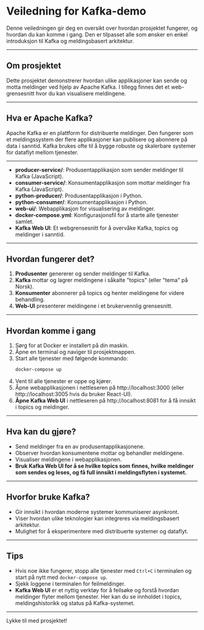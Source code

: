 
# Veiledning for Kafka-demo

Denne veiledningen gir deg en oversikt over hvordan prosjektet fungerer, og hvordan du kan komme i gang. Den er tilpasset alle som ønsker en enkel introduksjon til Kafka og meldingsbasert arkitektur.

---


## Om prosjektet

Dette prosjektet demonstrerer hvordan ulike applikasjoner kan sende og motta meldinger ved hjelp av Apache Kafka. I tillegg finnes det et web-grensesnitt hvor du kan visualisere meldingene.

---


## Hva er Apache Kafka?

Apache Kafka er en plattform for distribuerte meldinger. Den fungerer som et meldingssystem der flere applikasjoner kan publisere og abonnere på data i sanntid. Kafka brukes ofte til å bygge robuste og skalerbare systemer for dataflyt mellom tjenester.

---



- **producer-service/**: Produsentapplikasjon som sender meldinger til Kafka (JavaScript).
- **consumer-service/**: Konsumentapplikasjon som mottar meldinger fra Kafka (JavaScript).
- **python-producer/**: Produsentapplikasjon i Python.
- **python-consumer/**: Konsumentapplikasjon i Python.
- **web-ui/**: Webapplikasjon for visualisering av meldinger.
- **docker-compose.yml**: Konfigurasjonsfil for å starte alle tjenester samlet.
- **Kafka Web UI**: Et webgrensesnitt for å overvåke Kafka, topics og meldinger i sanntid.

---


## Hvordan fungerer det?

1. **Produsenter** genererer og sender meldinger til Kafka.
2. **Kafka** mottar og lagrer meldingene i såkalte "topics" (eller "tema" på Norsk).
3. **Konsumenter** abonnerer på topics og henter meldingene for videre behandling.
4. **Web-UI** presenterer meldingene i et brukervennlig grensesnitt.

---

## Hvordan komme i gang

1. Sørg for at Docker er installert på din maskin.
2. Åpne en terminal og naviger til prosjektmappen.
3. Start alle tjenester med følgende kommando:
   ```bash
   docker-compose up
   ```
4. Vent til alle tjenester er oppe og kjører.
5. Åpne webapplikasjonen i nettleseren på http://localhost:3000 (eller http://localhost:3005 hvis du bruker React-UI).
6. **Åpne Kafka Web UI** i nettleseren på http://localhost:8081 for å få innsikt i topics og meldinger.

---



## Hva kan du gjøre?

- Send meldinger fra en av produsentapplikasjonene.
- Observer hvordan konsumentene mottar og behandler meldingene.
- Visualiser meldingene i webapplikasjonen.
- **Bruk Kafka Web UI for å se hvilke topics som finnes, hvilke meldinger som sendes og leses, og få full innsikt i meldingsflyten i systemet.**

---


## Hvorfor bruke Kafka?

- Gir innsikt i hvordan moderne systemer kommuniserer asynkront.
- Viser hvordan ulike teknologier kan integreres via meldingsbasert arkitektur.
- Mulighet for å eksperimentere med distribuerte systemer og dataflyt.

---



## Tips

- Hvis noe ikke fungerer, stopp alle tjenester med `Ctrl+C` i terminalen og start på nytt med `docker-compose up`.
- Sjekk loggene i terminalen for feilmeldinger.
- **Kafka Web UI** er et nyttig verktøy for å feilsøke og forstå hvordan meldinger flyter mellom tjenester. Her kan du se innholdet i topics, meldingshistorikk og status på Kafka-systemet.

---


Lykke til med prosjektet!

